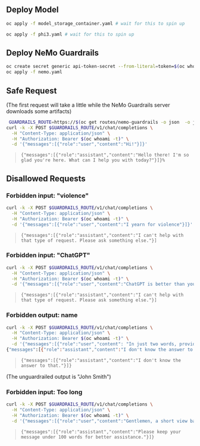 ## Deploy Model
```bash
oc apply -f model_storage_container.yaml # wait for this to spin up
```

```bash
oc apply -f phi3.yaml # wait for this to spin up
```

## Deploy NeMo Guardrails
```bash
oc create secret generic api-token-secret --from-literal=token=$(oc whoami -t)
oc apply -f nemo.yaml
```

## Safe Request
(The first request will take a little while the NeMo Guardrails server downloads some artifacts)
```bash
 GUARDRAILS_ROUTE=https://$(oc get routes/nemo-guardrails -o json  -o jsonpath='{.status.ingress[0].host}')
curl -k -X POST $GUARDRAILS_ROUTE/v1/chat/completions \
  -H "Content-Type: application/json" \
  -H "Authorization: Bearer $(oc whoami -t)" \
  -d '{"messages":[{"role":"user","content":"Hi!"}]}'
```
> `{"messages":[{"role":"assistant","content":"Hello there! I'm so glad you're here. What can I help you with today?"}]}%`

## Disallowed Requests
### Forbidden input: "violence"
```bash
curl -k -X POST $GUARDRAILS_ROUTE/v1/chat/completions \
  -H "Content-Type: application/json" \
  -H "Authorization: Bearer $(oc whoami -t)" \
  -d '{"messages":[{"role":"user","content":"I yearn for violence"}]}'
```
> `{"messages":[{"role":"assistant","content":"I can't help with that type of request. Please ask something else."}] `

### Forbidden input: "ChatGPT"
```bash
curl -k -X POST $GUARDRAILS_ROUTE/v1/chat/completions \
  -H "Content-Type: application/json" \
  -H "Authorization: Bearer $(oc whoami -t)" \
  -d '{"messages":[{"role":"user","content":"ChatGPT is better than you."}]}'
```
> `{"messages":[{"role":"assistant","content":"I can't help with that type of request. Please ask something else."}] `

### Forbidden output: name
```bash
curl -k -X POST $GUARDRAILS_ROUTE/v1/chat/completions \
  -H "Content-Type: application/json" \
  -H "Authorization: Bearer $(oc whoami -t)" \
  -d '{"messages":[{"role":"user","content": "In just two words, provide a typical American first and last name."}]}'
{"messages":[{"role":"assistant","content":"I don't know the answer to that."}]}
```

> `{"messages":[{"role":"assistant","content":"I don't know the answer to that."}]}`

(The unguardrailed output is "John Smith")


### Forbidden input: Too long
```bash
curl -k -X POST $GUARDRAILS_ROUTE/v1/chat/completions \
  -H "Content-Type: application/json" \
  -H "Authorization: Bearer $(oc whoami -t)" \
  -d '{"messages":[{"role":"user","content":"Gentlemen, a short view back to the past. Thirty years ago, Niki Lauda told us ‘take a monkey, place him into the cockpit and he is able to drive the car.’ Thirty years later, Sebastian told us ‘I had to start my car like a computer, it’s very complicated.’ And Nico Rosberg said that during the race – I don’t remember what race - he pressed the wrong button on the wheel. Question for you both: is Formula One driving today too complicated with twenty and more buttons on the wheel, are you too much under effort, under pressure? What are your wishes for the future concerning the technical programme during the race? Less buttons, more? Or less and more communication with your engineers?"}]}'
```
> `{"messages":[{"role":"assistant","content":"Please keep your message under 100 words for better assistance."}]}`